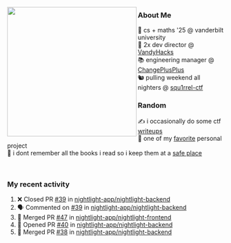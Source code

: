 <!-- 
Hey what are you doing here? 
I admire your curiosity tho
Shoot me an email (zinean00 at gmail dot com)
Let's connect! 
-->

<p float="left">
  <img src='https://imgur.com/nGM66Ev.png' width='300' align="left">
  <p>
    
  <h3>About Me</h3>
  🏫 cs + maths '25 @ vanderbilt university <br>
  🌊 2x dev director @ <a href="https://github.com/vandyhacks">VandyHacks</a> <br>
  📚 engineering manager @ <a href="https://github.com/changeplusplusvandy">ChangePlusPlus<a> <br>
  🐿 pulling weekend all nighters @ <a href="https://github.com/squ1rrel-ctf">squ1rrel-ctf</a> <br>
  
  <h3>Random</h3>
  ✍️ i occasionally do some ctf <a href="https://squ1rrel.dev/author/zineanteoh">writeups</a> <br>
  📱 one of my <a href="https://github.com/zineanteoh/vinkybox-app">favorite</a> personal project<br>
  📖 i dont remember all the books i read so i keep them at a <a href="https://www.goodreads.com/user/show/80901669-zi">safe place</a>
  </p>
  
</p>

<br>
<!-- <i>generated by <a href="https://labs.openai.com/s/0hW1r6PFYo3Zh0a7UoxK2AMp" target="_blank">dall-e 2</a></i> -->

<h3>My recent activity</h3>

<!--START_SECTION:activity-->
1. ❌ Closed PR [#39](https://github.com/nightlight-app/nightlight-backend/pull/39) in [nightlight-app/nightlight-backend](https://github.com/nightlight-app/nightlight-backend)
2. 🗣 Commented on [#39](https://github.com/nightlight-app/nightlight-backend/issues/39) in [nightlight-app/nightlight-backend](https://github.com/nightlight-app/nightlight-backend)
3. 🎉 Merged PR [#47](https://github.com/nightlight-app/nightlight-frontend/pull/47) in [nightlight-app/nightlight-frontend](https://github.com/nightlight-app/nightlight-frontend)
4. 💪 Opened PR [#40](https://github.com/nightlight-app/nightlight-backend/pull/40) in [nightlight-app/nightlight-backend](https://github.com/nightlight-app/nightlight-backend)
5. 🎉 Merged PR [#38](https://github.com/nightlight-app/nightlight-backend/pull/38) in [nightlight-app/nightlight-backend](https://github.com/nightlight-app/nightlight-backend)
<!--END_SECTION:activity-->

